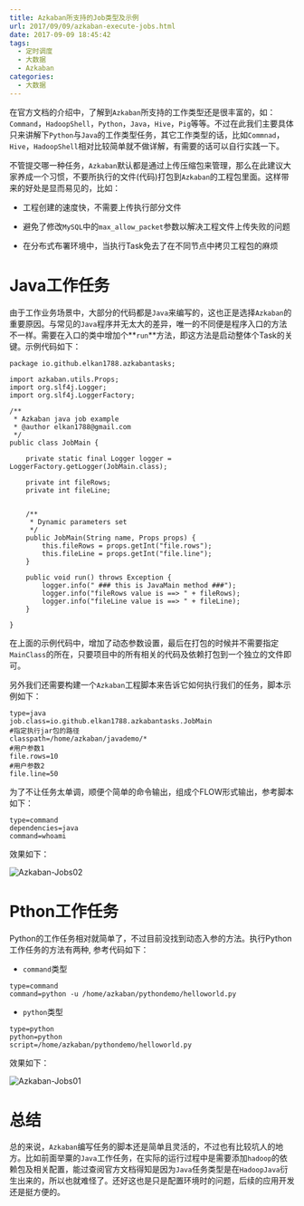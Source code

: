 ```yaml
---
title: Azkaban所支持的Job类型及示例
url: 2017/09/09/azkaban-execute-jobs.html
date: 2017-09-09 18:45:42
tags:
  - 定时调度
  - 大数据
  - Azkaban
categories:
  - 大数据
---
```



在官方文档的介绍中，了解到`Azkaban`所支持的工作类型还是很丰富的，如：`Command`，`HadoopShell`，`Python`，`Java`，`Hive`，`Pig`等等。不过在此我们主要具体只来讲解下`Python`与`Java`的工作类型任务，其它工作类型的话，比如`Commnad`，`Hive`，`HadoopShell`相对比较简单就不做详解，有需要的话可以自行实践一下。

不管提交哪一种任务，`Azkaban`默认都是通过上传压缩包来管理，那么在此建议大家养成一个习惯，不要所执行的文件(代码)打包到`Azkaban`的工程包里面。这样带来的好处是显而易见的，比如：

- 工程创建的速度快，不需要上传执行部分文件

- 避免了修改`MySQL`中的`max_allow_packet`参数以解决工程文件上传失败的问题

- 在分布式布署环境中，当执行Task免去了在不同节点中拷贝工程包的麻烦


<!--more-->

# Java工作任务

由于工作业务场景中，大部分的代码都是`Java`来编写的，这也正是选择`Azkaban`的重要原因。与常见的`Java`程序并无太大的差异，唯一的不同便是程序入口的方法不一样。需要在入口的类中增加个**`run`**方法，即这方法是启动整体个Task的关键。示例代码如下：

```
package io.github.elkan1788.azkabantasks;

import azkaban.utils.Props;
import org.slf4j.Logger;
import org.slf4j.LoggerFactory;

/**
 * Azkaban java job example
 * @author elkan1788@gmail.com
 */
public class JobMain {

    private static final Logger logger = LoggerFactory.getLogger(JobMain.class);

    private int fileRows;
    private int fileLine;


    /**
     * Dynamic parameters set
     */
    public JobMain(String name, Props props) {
        this.fileRows = props.getInt("file.rows");
        this.fileLine = props.getInt("file.line");
    }

    public void run() throws Exception {
        logger.info(" ### this is JavaMain method ###");
        logger.info("fileRows value is ==> " + fileRows);
        logger.info("fileLine value is ==> " + fileLine);
    }

}
```

在上面的示例代码中，增加了动态参数设置，最后在打包的时候并不需要指定`MainClass`的所在，只要项目中的所有相关的代码及依赖打包到一个独立的文件即可。

另外我们还需要构建一个`Azkaban`工程脚本来告诉它如何执行我们的任务，脚本示例如下：

```
type=java
job.class=io.github.elkan1788.azkabantasks.JobMain
#指定执行jar包的路径
classpath=/home/azkaban/javademo/*
#用户参数1
file.rows=10
#用户参数2
file.line=50
```

为了不让任务太单调，顺便个简单的命令输出，组成个FLOW形式输出，参考脚本如下：

```
type=command
dependencies=java
command=whoami
```

效果如下：

![Azkaban-Jobs02](http://siteimgs.lisenhui.cn/2017/09-09-azkaban-jobs-02.png-alias)

# Pthon工作任务

Python的工作任务相对就简单了，不过目前没找到动态入参的方法。执行Python工作任务的方法有两种, 参考代码如下：

- `command`类型

```
type=command
command=python -u /home/azkaban/pythondemo/helloworld.py
```

- `python`类型

```
type=python
python=python
script=/home/azkaban/pythondemo/helloworld.py
```

效果如下：

![Azkaban-Jobs01](http://siteimgs.lisenhui.cn/2017/09-09-azkaban-jobs-01.png-alias)

# 总结

总的来说，`Azkaban`编写任务的脚本还是简单且灵活的，不过也有比较坑人的地方。比如前面举粟的`Java`工作任务，在实际的运行过程中是需要添加`hadoop`的依赖包及相关配置，能过查阅官方文档得知是因为`Java`任务类型是在`HadoopJava`衍生出来的，所以也就难怪了。还好这也是只是配置环境时的问题，后续的应用开发还是挺方便的。





